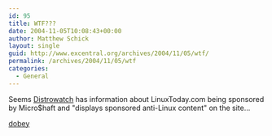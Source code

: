 ```yaml
---
id: 95
title: WTF???
date: 2004-11-05T10:08:43+00:00
author: Matthew Schick
layout: single
guid: http://www.excentral.org/archives/2004/11/05/wtf/
permalink: /archives/2004/11/05/wtf
categories:
  - General
---
```

Seems <a href="http://distrowatch.com/">Distrowatch</a> has information about LinuxToday.com being sponsored by Micro$haft and
"displays sponsored anti-Linux content" on the site...

<a href="http3A//primates.ximian.com/7Edobey/3Fdate3D2004-11-05">dobey</a>
